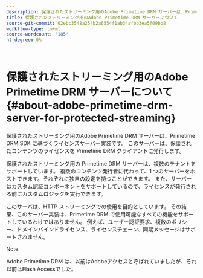 ```yaml
---
description: 保護されたストリーミング用のAdobe Primetime DRM サーバーは、Primetime DRM SDK に基づくライセンスサーバー実装です。 このサーバーは、保護されたコンテンツのライセンスを Primetime DRM クライアントに発行します。
title: 保護されたストリーミング用のAdobe Primetime DRM サーバーについて
source-git-commit: 02ebc3548a254b2a6554f1ab34afbb3ea5f09bb8
workflow-type: tm+mt
source-wordcount: '185'
ht-degree: 0%

---
```


# 保護されたストリーミング用のAdobe Primetime DRM サーバーについて{#about-adobe-primetime-drm-server-for-protected-streaming}

保護されたストリーミング用のAdobe Primetime DRM サーバーは、Primetime DRM SDK に基づくライセンスサーバー実装です。 このサーバーは、保護されたコンテンツのライセンスを Primetime DRM クライアントに発行します。

保護されたストリーミング用の Primetime DRM サーバーは、複数のテナントをサポートしています。 複数のコンテンツ発行者に代わって、1 つのサーバーをホストできます。それぞれに独自の設定を持つことができます。 また、サーバーはカスタム認証コンポーネントをサポートしているので、ライセンスが発行される前にカスタムロジックを実行できます。

このサーバは、HTTP ストリーミングでの使用を目的としています。 その結果、このサーバー実装は、Primetime DRM で使用可能なすべての機能をサポートしているわけではありません。 例えば、ユーザー認証要求、複数のポリシー、ドメインバインドライセンス、ライセンスチェーン、同期メッセージはサポートされません。

>[!NOTE]
>
>Adobe Primetime DRM は、以前はAdobeアクセスと呼ばれていましたが、それ以前はFlash Accessでした。
